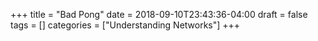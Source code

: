 +++
title = "Bad Pong"
date = 2018-09-10T23:43:36-04:00
draft = false 
tags = []
categories = ["Understanding Networks"]
+++


